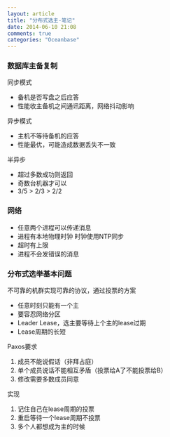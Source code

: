```yaml
---
layout: article
title: "分布式选主-笔记"
date: 2014-06-10 21:08
comments: true
categories: "Oceanbase"
---
```

### 数据库主备复制

同步模式

- 备机是否写盘之后应答
- 性能收主备机之间通讯距离，网络抖动影响

异步模式

- 主机不等待备机的应答
- 性能最优，可能造成数据丢失不一致

半异步

- 超过多数成功则返回
- 奇数台机器才可以
- 3/5 > 2/3 > 2/2

<!--more-->

### 网络

- 任意两个进程可以传递消息
- 进程有本地物理时钟 时钟使用NTP同步
- 超时有上限
- 进程不会发错误的消息

### 分布式选举基本问题

不可靠的机群实现可靠的协议，通过投票的方案

- 任意时刻只能有一个主 
- 要容忍网络分区
- Leader Lease，选主要等待上个主的lease过期
- Lease周期的长短

Paxos要求

1. 成员不能说假话（非拜占庭）
2. 单个成员说话不能相互矛盾（投票给A了不能投票给B）
2. 修改需要多数成员同意

实现

1. 记住自己在lease周期的投票
2. 重启等待一个lease周期不投票
3. 多个人都想成为主的时候




